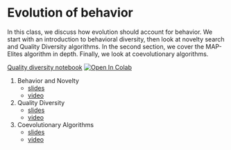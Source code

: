 # Evolution of behavior


In this class, we discuss how evolution should account for behavior. We start
with an introduction to behavioral diversity, then look at novelty search and
Quality Diversity algorithms. In the second section, we cover the MAP-Elites
algorithm in depth. Finally, we look at coevolutionary algorithms.


[Quality diversity notebook](https://github.com/d9w/evolution/blob/master/behavior/lunar_lander.ipynb)
[![Open In Colab](https://colab.research.google.com/assets/colab-badge.svg)](https://colab.research.google.com/github/icaros-usc/pyribs/blob/v0.7.1/tutorials/lunar_lander.ipynb)

1. Behavior and Novelty
    * [slides](https://d9w.github.io/evolution/behavior/1_novelty.html)
    * [video](https://youtu.be/R08VyPGMKW8)
2. Quality Diversity
    * [slides](https://d9w.github.io/evolution/behavior/2_qd.html)
    * [video](https://youtu.be/Pip0qQypMJA)
3. Coevolutionary Algorithms
    * [slides](https://d9w.github.io/evolution/behavior/3_coevo.html)
    * [video](https://youtu.be/W9fAjEcXsmY)

